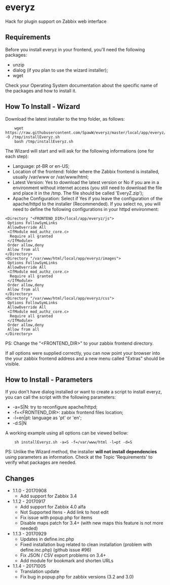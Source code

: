 # everyz
Hack for plugin support on Zabbix web interface

Requirements
------------

Before you install everyz in your frontend, you'll need the following packages:

 * unzip
 * dialog (if you plan to use the wizard installer);
 * wget

Check your Operating System documentation about the specific name of the packages and how to install it.

How To Install - Wizard
-----------------------

Download the latest installer to the tmp folder, as follows:

```
    wget https://raw.githubusercontent.com/SpawW/everyz/master/local/app/everyz/installEveryz.sh -O /tmp/installEveryz.sh
    bash /tmp/installEveryz.sh
```

The Wizard will start and will ask for the following informations (one for each step):

 * Language: pt-BR or en-US;
 * Location of the frontend: folder where the Zabbix frontend is installed, usually /var/www or /var/www/html;
 * Latest Version: Yes to download the latest version or No if you are in a environment without internet access (you still need to download the file and place it in the /tmp. The file should be called 'EveryZ.zip');
 * Apache Configuration: Select if Yes if you leave the configuration of the apache/httpd to the installer (Recommended). If you select no, you will need to define the following configurations in your httpd environment:

```
<Directory "<FRONTEND_DIR>/local/app/everyz/js"> 
 Options FollowSymLinks 
 AllowOverride All 
 <IfModule mod_authz_core.c> 
  Require all granted 
 </IfModule>
 Order allow,deny
 Allow from all
</Directory>
<Directory "/var/www/html/local/app/everyz/images"> 
 Options FollowSymLinks 
 AllowOverride All 
 <IfModule mod_authz_core.c> 
  Require all granted 
 </IfModule>
 Order allow,deny
 Allow from all
</Directory>
<Directory "/var/www/html/local/app/everyz/css"> 
 Options FollowSymLinks 
 AllowOverride All 
 <IfModule mod_authz_core.c> 
  Require all granted 
 </IfModule>
 Order allow,deny
 Allow from all
</Directory>
```

PS: Change the "<FRONTEND_DIR>" to your zabbix frontend directory.

If all options were supplied correctly, you can now point your browser into the your zabbix frontend address and a new menu called "Extras" should be visible.

How to Install - Parameters
---------------------------

If you don't have dialog installed or want to create a script to install everyz, you can call the script with the following parameters:

 * -a=S|N: try to reconfigure apache/httpd;
 * -f=<FRONTEND_DIR>: zabbix frontend files location;
 * -l=en|pt: language as 'pt' or 'en';
 * -d:S|N

A working example using all options can be viewed bellow:

```
    sh installEveryz.sh -a=S -f=/var/www/html -l=pt -d=S 
```

PS: Unlike the Wizard method, the installer **will not install dependencies** using parameters as information. Check at the Topic 'Requirements' to verify what packages are needed.


Changes
---------------------------
* 1.1.0 - 20170908
    - Add support for Zabbix 3.4
* 1.1.2 - 20170917
    - Add support for Zabbix 4.0 alfa
    - Not Supported Itens - Add link to host edit
    - Fix issue with popup.php for items
    - Disable maps patch for 3.4+ (with new maps this feature is not more needed)    
* 1.1.3 - 20170929
    - Updates in define.inc.php 
    - Fixed installation bug related to clean installation (problem with define.inc.php) (github issue #96)
    - Fix JSON / CSV export problems on 3.4+ 
    - Add module for bookmark and shorten URLs 
* 1.1.4 - 20171005
    - Translation update
    - Fix bug in popup.php for zabbix versions (3.2 and 3.0) 


